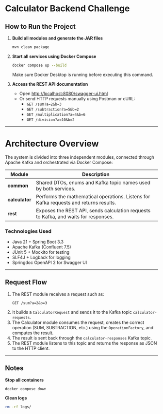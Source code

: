 # Calculator Backend Challenge

## How to Run the Project

1. **Build all modules and generate the JAR files**

   ```bash
   mvn clean package
   ```

2. **Start all services using Docker Compose**

   ```bash
   docker compose up --build
   ```

   Make sure Docker Desktop is running before executing this command.

3. **Access the REST API documentation**

    - Open [http://localhost:8080/swagger-ui.html](http://localhost:8080/swagger-ui.html)
    - Or send HTTP requests manually using Postman or cURL:
        - `GET /sum?a=2&b=3`
        - `GET /subtraction?a=5&b=2`
        - `GET /multiplication?a=4&b=6`
        - `GET /division?a=10&b=2`

---

# Architecture Overview

The system is divided into three independent modules, connected through Apache Kafka and orchestrated via Docker Compose:

| Module | Description |
|--------|--------------|
| **common** | Shared DTOs, enums and Kafka topic names used by both services. |
| **calculator** | Performs the mathematical operations. Listens for Kafka requests and returns results. |
| **rest** | Exposes the REST API, sends calculation requests to Kafka, and waits for responses. |

### Technologies Used

- Java 21 + Spring Boot 3.3
- Apache Kafka (Confluent 7.5)
- JUnit 5 + Mockito for testing
- SLF4J + Logback for logging
- Springdoc OpenAPI 2 for Swagger UI

---

## Request Flow

1. The REST module receives a request such as:
   ```
   GET /sum?a=2&b=3
   ```
2. It builds a `CalculatorRequest` and sends it to the Kafka topic `calculator-requests`.
3. The Calculator module consumes the request, creates the correct operation (SUM, SUBTRACTION, etc.) using the `OperationFactory`, and computes the result.
4. The result is sent back through the `calculator-responses` Kafka topic.
5. The REST module listens to this topic and returns the response as JSON to the HTTP client.

---

## Notes

**Stop all containers**
```bash
docker compose down
```

**Clean logs**
```bash
rm -rf logs/
```